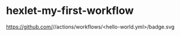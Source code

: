 # hexlet-my-first-workflow

https://github.com/<tonyshh>/<hexlet-my-first-workflow>/actions/workflows/<hello-world.yml>/badge.svg


